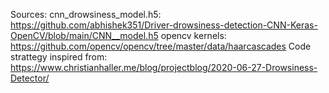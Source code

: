 Sources:
cnn_drowsiness_model.h5: https://github.com/abhishek351/Driver-drowsiness-detection-CNN-Keras-OpenCV/blob/main/CNN__model.h5
opencv kernels: https://github.com/opencv/opencv/tree/master/data/haarcascades
Code strattegy inspired from: https://www.christianhaller.me/blog/projectblog/2020-06-27-Drowsiness-Detector/
